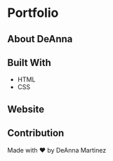 # Portfolio

## About DeAnna

## Built With
* HTML
* CSS

## Website

## Contribution
Made with ❤️ by DeAnna Martinez
